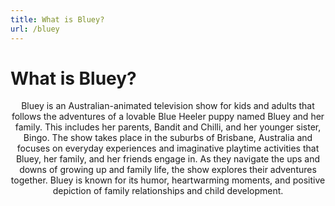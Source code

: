```yaml
---
title: What is Bluey?
url: /bluey
---
```


# What is Bluey?
<div class="text-box" style="text-align: center">

Bluey is an Australian-animated television show for kids and adults that follows the adventures of a lovable Blue Heeler puppy named Bluey and her family. This includes her parents, Bandit and Chilli, and her younger sister, Bingo. The show takes place in the suburbs of Brisbane, Australia and focuses on everyday experiences and imaginative playtime activities that Bluey, her family, and her friends engage in. As they navigate the ups and downs of growing up and family life, the show explores their adventures together. Bluey is known for its humor, heartwarming moments, and positive depiction of family relationships and child development.
</div>